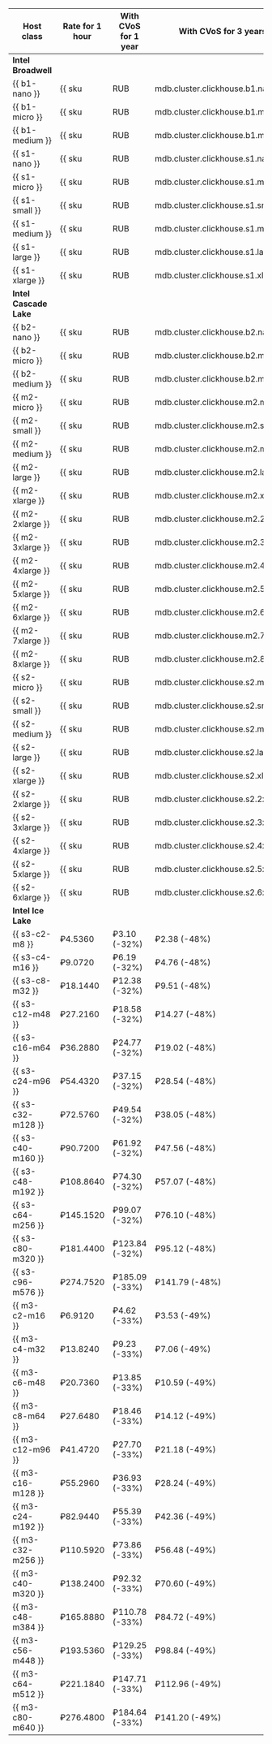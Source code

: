 | Host class        | Rate for 1 hour                                        | With CVoS for 1 year | With CVoS for 3 years |
|-------------------|--------------------------------------------------------|----------------------|-----------------------|
| **Intel Broadwell**  |
| {{ b1-nano }}     | {{ sku|RUB|mdb.cluster.clickhouse.b1.nano|string }}    | − | − |
| {{ b1-micro }}    | {{ sku|RUB|mdb.cluster.clickhouse.b1.micro|string }}   | − | − |
| {{ b1-medium }}   | {{ sku|RUB|mdb.cluster.clickhouse.b1.medium|string }}  | − | − |
| {{ s1-nano }}     | {{ sku|RUB|mdb.cluster.clickhouse.s1.nano|string }}    | − | − |
| {{ s1-micro }}    | {{ sku|RUB|mdb.cluster.clickhouse.s1.micro|string }}   | − | − |
| {{ s1-small }}    | {{ sku|RUB|mdb.cluster.clickhouse.s1.small|string }}   | − | − |
| {{ s1-medium }}   | {{ sku|RUB|mdb.cluster.clickhouse.s1.medium|string }}  | − | − |
| {{ s1-large }}    | {{ sku|RUB|mdb.cluster.clickhouse.s1.large|string }}   | − | − |
| {{ s1-xlarge }}   | {{ sku|RUB|mdb.cluster.clickhouse.s1.xlarge|string }}  | − | − |
| **Intel Cascade Lake** | |
| {{ b2-nano }}     | {{ sku|RUB|mdb.cluster.clickhouse.b2.nano|string }}    | − | − |
| {{ b2-micro }}    | {{ sku|RUB|mdb.cluster.clickhouse.b2.micro|string }}   | − | − |
| {{ b2-medium }}   | {{ sku|RUB|mdb.cluster.clickhouse.b2.medium|string }}  | − | − |
| {{ m2-micro }}    | {{ sku|RUB|mdb.cluster.clickhouse.m2.micro|string }}   | ₽5.12 (-33%)   | ₽3.92 (-49%)   |
| {{ m2-small }}    | {{ sku|RUB|mdb.cluster.clickhouse.m2.small|string }}   | ₽10.24 (-33%)  | ₽7.84 (-49%)   |
| {{ m2-medium }}   | {{ sku|RUB|mdb.cluster.clickhouse.m2.medium|string }}  | ₽15.36 (-33%)  | ₽11.76 (-49%)  |
| {{ m2-large }}    | {{ sku|RUB|mdb.cluster.clickhouse.m2.large|string }}   | ₽20.48 (-33%)  | ₽15.68 (-49%)  |
| {{ m2-xlarge }}   | {{ sku|RUB|mdb.cluster.clickhouse.m2.xlarge|string }}  | ₽30.72 (-33%)  | ₽23.52 (-49%)  |
| {{ m2-2xlarge }}  | {{ sku|RUB|mdb.cluster.clickhouse.m2.2xlarge|string }} | ₽40.96 (-33%)  | ₽31.36 (-49%)  |
| {{ m2-3xlarge }}  | {{ sku|RUB|mdb.cluster.clickhouse.m2.3xlarge|string }} | ₽61.44 (-33%)  | ₽47.04 (-49%)  |
| {{ m2-4xlarge }}  | {{ sku|RUB|mdb.cluster.clickhouse.m2.4xlarge|string }} | ₽81.92 (-33%)  | ₽62.72 (-49%)  |
| {{ m2-5xlarge }}  | {{ sku|RUB|mdb.cluster.clickhouse.m2.5xlarge|string }} | ₽102.40 (-33%) | ₽78.40 (-49%)  |
| {{ m2-6xlarge }}  | {{ sku|RUB|mdb.cluster.clickhouse.m2.6xlarge|string }} | ₽122.88 (-33%) | ₽94.08 (-49%)  |
| {{ m2-7xlarge }}  | {{ sku|RUB|mdb.cluster.clickhouse.m2.7xlarge|string }} | ₽143.36 (-33%) | ₽109.76 (-49%) |
| {{ m2-8xlarge }}  | {{ sku|RUB|mdb.cluster.clickhouse.m2.8xlarge|string }} | ₽163.84 (-33%) | ₽125.44 (-49%) |
| {{ s2-micro }}    | {{ sku|RUB|mdb.cluster.clickhouse.s2.micro|string }}   | ₽3.44 (-32%)   | ₽2.64  (-48%)  |
| {{ s2-small }}    | {{ sku|RUB|mdb.cluster.clickhouse.s2.small|string }}   | ₽6.88 (-32%)   | ₽5.28 (-48%)   |
| {{ s2-medium }}   | {{ sku|RUB|mdb.cluster.clickhouse.s2.medium|string }}  | ₽13.76 (-32%)  | ₽10.56 (-48%)  |
| {{ s2-large }}    | {{ sku|RUB|mdb.cluster.clickhouse.s2.large|string }}   | ₽20.64 (-32%)  | ₽15.84 (-48%)  |
| {{ s2-xlarge }}   | {{ sku|RUB|mdb.cluster.clickhouse.s2.xlarge|string }}  | ₽27.52 (-32%)  | ₽21.12 (-48%)  |
| {{ s2-2xlarge }}  | {{ sku|RUB|mdb.cluster.clickhouse.s2.2xlarge|string }} | ₽41.28 (-32%)  | ₽31.68 (-48%)  |
| {{ s2-3xlarge }}  | {{ sku|RUB|mdb.cluster.clickhouse.s2.3xlarge|string }} | ₽55.04 (-32%)  | ₽42.24 (-48%)  |
| {{ s2-4xlarge }}  | {{ sku|RUB|mdb.cluster.clickhouse.s2.4xlarge|string }} | ₽68.80 (-32%)  | ₽52.80 (-48%)  |
| {{ s2-5xlarge }}  | {{ sku|RUB|mdb.cluster.clickhouse.s2.5xlarge|string }} | ₽82.56 (-32%)  | ₽63.36 (-48%)  |
| {{ s2-6xlarge }}  | {{ sku|RUB|mdb.cluster.clickhouse.s2.6xlarge|string }} | ₽110.08 (-32%) | ₽84.48 (-48%)  |
| **Intel Ice Lake**                                                                                           |
| {{ s3-c2-m8 }}    | ₽4.5360                                                | ₽3.10 (-32%)   | ₽2.38 (-48%)   |
| {{ s3-c4-m16 }}   | ₽9.0720                                                | ₽6.19 (-32%)   | ₽4.76 (-48%)   |
| {{ s3-c8-m32 }}   | ₽18.1440                                               | ₽12.38 (-32%)  | ₽9.51 (-48%)   |
| {{ s3-c12-m48 }}  | ₽27.2160                                               | ₽18.58 (-32%)  | ₽14.27 (-48%)  |
| {{ s3-c16-m64 }}  | ₽36.2880                                               | ₽24.77 (-32%)  | ₽19.02 (-48%)  |
| {{ s3-c24-m96 }}  | ₽54.4320                                               | ₽37.15 (-32%)  | ₽28.54 (-48%)  |
| {{ s3-c32-m128 }} | ₽72.5760                                               | ₽49.54 (-32%)  | ₽38.05 (-48%)  |
| {{ s3-c40-m160 }} | ₽90.7200                                               | ₽61.92 (-32%)  | ₽47.56 (-48%)  |
| {{ s3-c48-m192 }} | ₽108.8640                                              | ₽74.30 (-32%)  | ₽57.07 (-48%)  |
| {{ s3-c64-m256 }} | ₽145.1520                                              | ₽99.07 (-32%)  | ₽76.10 (-48%)  |
| {{ s3-c80-m320 }} | ₽181.4400                                              | ₽123.84 (-32%) | ₽95.12 (-48%)  |
| {{ s3-c96-m576 }} | ₽274.7520                                              | ₽185.09 (-33%) | ₽141.79 (-48%) |
| {{ m3-c2-m16 }}   | ₽6.9120                                                | ₽4.62 (-33%)   | ₽3.53 (-49%)   |
| {{ m3-c4-m32 }}   | ₽13.8240                                               | ₽9.23 (-33%)   | ₽7.06 (-49%)   |
| {{ m3-c6-m48 }}   | ₽20.7360                                               | ₽13.85 (-33%)  | ₽10.59 (-49%)  |
| {{ m3-c8-m64 }}   | ₽27.6480                                               | ₽18.46 (-33%)  | ₽14.12 (-49%)  |
| {{ m3-c12-m96 }}  | ₽41.4720                                               | ₽27.70 (-33%)  | ₽21.18 (-49%)  |
| {{ m3-c16-m128 }} | ₽55.2960                                               | ₽36.93 (-33%)  | ₽28.24 (-49%)  |
| {{ m3-c24-m192 }} | ₽82.9440                                               | ₽55.39 (-33%)  | ₽42.36 (-49%)  |
| {{ m3-c32-m256 }} | ₽110.5920                                              | ₽73.86 (-33%)  | ₽56.48 (-49%)  |
| {{ m3-c40-m320 }} | ₽138.2400                                              | ₽92.32 (-33%)  | ₽70.60 (-49%)  |
| {{ m3-c48-m384 }} | ₽165.8880                                              | ₽110.78 (-33%) | ₽84.72 (-49%)  |
| {{ m3-c56-m448 }} | ₽193.5360                                              | ₽129.25 (-33%) | ₽98.84 (-49%)  |
| {{ m3-c64-m512 }} | ₽221.1840                                              | ₽147.71 (-33%) | ₽112.96 (-49%) |
| {{ m3-c80-m640 }} | ₽276.4800                                              | ₽184.64 (-33%) | ₽141.20 (-49%) |
